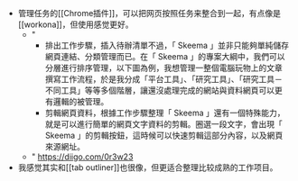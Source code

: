 - 管理任务的[[Chrome插件]]，可以把网页按照任务来整合到一起，有点像是[[workona]]，但使用感觉更好。
    - "
        - 排出工作步驟，插入待辦清單不過，「 Skeema 」並非只能夠單純儲存網頁連結、分類管理而已。在「 Skeema 」的專案大綱中，我們可以分層進行排序管理，以下圖為例，我想管理一整個電腦玩物上的文章撰寫工作流程，於是我分成「平台工具」、「研究工具」、「研究工具－不同工具」等等多個階層，讓還沒處理完成的網站與資料網頁可以更有邏輯的被管理。
        - 剪輯網頁資料，根據工作步驟整理「 Skeema 」還有一個特殊能力，就是可以進行簡單的網頁文字資料的剪輯。圈選一段文字，會出現「 Skeema 」的剪輯按鈕，這時候可以快速剪輯這部分內容，以及網頁來源網址。
    - " https://diigo.com/0r3w23
- 我感觉其实和[[tab outliner]]也很像，但更适合整理比较成熟的工作项目。
